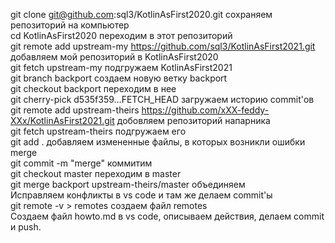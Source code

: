 git clone git@github.com:sql3/KotlinAsFirst2020.git сохраняем репозиторий на компьютер  
cd KotlinAsFirst2020 переходим в этот репозиторий  
git remote add upstream-my https://github.com/sql3/KotlinAsFirst2021.git добавляем мой репозиторий в KotlinAsFirst2020  
git fetch upstream-my подгружаем KotlinAsFirst2021  
git branch backport создаем новую ветку backport  
git checkout backport переходим в нее  
git cherry-pick d535f359...FETCH_HEAD загружаем историю commit'ов  
git remote add upstream-theirs https://github.com/xXX-feddy-XXx/KotlinAsFirst2021.git добовляем репозиторий напарника  
git fetch upstream-theirs подгружаем его  
git add . добавляем измененные файлы, в которых возникли ошибки merge  
git commit -m "merge" коммитим  
git checkout master переходим в master  
git merge backport upstream-theirs/master объединяем  
Исправляем конфликты в vs code и там же делаем commit'ы  
git remote -v > remotes создаем файл remotes  
Создаем файл howto.md в vs code, описываем действия, делаем commit и push.  
